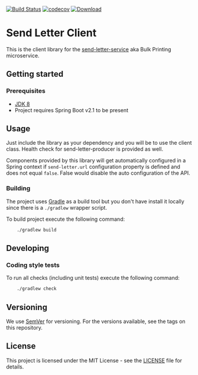 [![Build Status](https://travis-ci.org/hmcts/send-letter-client.svg?branch=master)](https://travis-ci.org/hmcts/send-letter-client)
[![codecov](https://codecov.io/gh/hmcts/send-letter-client/branch/master/graph/badge.svg)](https://codecov.io/gh/hmcts/send-letter-client)
[![Download](https://api.bintray.com/packages/hmcts/hmcts-maven/send-letter-client/images/download.svg) ](https://bintray.com/hmcts/hmcts-maven/send-letter-client/_latestVersion)

# Send Letter Client

This is the client library for the [send-letter-service](https://github.com/hmcts/send-letter-service) aka Bulk Printing microservice.

## Getting started

### Prerequisites

- [JDK 8](https://www.oracle.com/java)
- Project requires Spring Boot v2.1 to be present

## Usage

Just include the library as your dependency and you will be to use the client class. Health check for send-letter-producer is provided as well.

Components provided by this library will get automatically configured in a Spring context if `send-letter.url` configuration property is defined and does not equal `false`.
False would disable the auto configuration of the API.

### Building

The project uses [Gradle](https://gradle.org) as a build tool but you don't have install it locally since there is a
`./gradlew` wrapper script.

To build project execute the following command:

```bash
    ./gradlew build
```

## Developing

### Coding style tests

To run all checks (including unit tests) execute the following command:

```bash
    ./gradlew check
```

## Versioning

We use [SemVer](http://semver.org/) for versioning.
For the versions available, see the tags on this repository.

## License

This project is licensed under the MIT License - see the [LICENSE](LICENSE.md) file for details.
